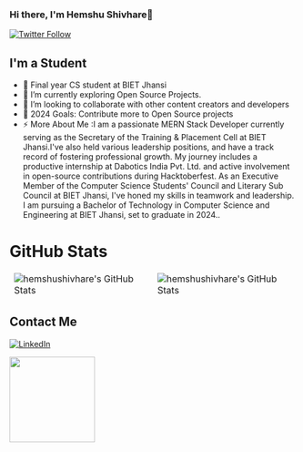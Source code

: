 ### Hi there, I'm Hemshu Shivhare👋


[![Twitter Follow](https://img.shields.io/twitter/follow/Ninja?color=1DA1F2&logo=twitter&style=for-the-badge)](https://twitter.com/HemshuH28643)

## I'm a Student 
- 🔭 Final year CS student at BIET Jhansi
- 🌱 I’m currently exploring Open Source Projects.
- 👯 I’m looking to collaborate with other content creators and developers
- 🥅 2024 Goals: Contribute more to Open Source projects
- ⚡ More About Me :I am a passionate MERN Stack Developer currently serving as the Secretary of the Training & Placement Cell at BIET Jhansi.I've also held various leadership positions, and have a 
    track record of fostering professional growth. My journey includes a productive internship at Dabotics India Pvt. Ltd. and active involvement in open-source contributions during Hacktoberfest. As 
    an Executive Member of the Computer Science Students' Council and Literary Sub Council at BIET Jhansi, I've honed my skills in teamwork and leadership. I am pursuing a Bachelor of Technology in 
    Computer Science and Engineering at BIET Jhansi, set to graduate in 2024..

# GitHub Stats

<table align="center" border="0" cellpadding="0" cellspacing="0">
    <thead>
        <tr>
            <td><img src="https://github-readme-stats.vercel.app/api?username=hemshushivhare&show_icons=true&locale=en&theme=tokyonight" alt="hemshushivhare's GitHub Stats" />               </td>
            <td><img src="https://streak-stats.demolab.com/?user=hemshushivhare&theme=tokyonight" alt="hemshushivhare's GitHub Stats" /></td>
        </tr>
    </thead>
</table>

 

## Contact Me

[![LinkedIn](https://img.shields.io/badge/LinkedIn-0077B5?style=for-the-badge&logo=linkedin&logoColor=white)](https://www.linkedin.com/in/hemshu-shivhare-5927491ba)




<a href="https://github.com/sponsors/"><img align="left" width="150" height="150" src="https://github.com/M0nica/M0nica/blob/main/octomonica/m0nica-octocat-rotating.gif?raw=true"></a>
